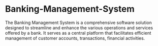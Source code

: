 # Banking-Management-System
The Banking Management System is a comprehensive software solution designed to streamline and enhance the various operations
and services offered by a bank.
It serves as a central platform that facilitates efficient management of customer accounts, transactions, financial activities.
